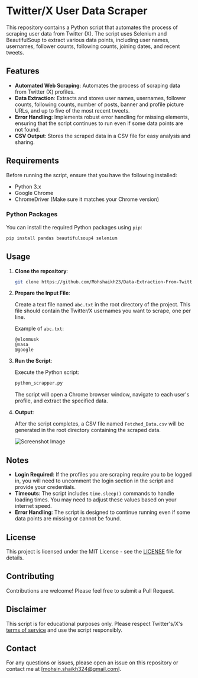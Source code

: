 # Twitter/X User Data Scraper

This repository contains a Python script that automates the process of scraping user data from Twitter (X). The script uses Selenium and BeautifulSoup to extract various data points, including user names, usernames, follower counts, following counts, joining dates, and recent tweets.

## Features

- **Automated Web Scraping**: Automates the process of scraping data from Twitter (X) profiles.
- **Data Extraction**: Extracts and stores user names, usernames, follower counts, following counts, number of posts, banner and profile picture URLs, and up to five of the most recent tweets.
- **Error Handling**: Implements robust error handling for missing elements, ensuring that the script continues to run even if some data points are not found.
- **CSV Output**: Stores the scraped data in a CSV file for easy analysis and sharing.

## Requirements

Before running the script, ensure that you have the following installed:

- Python 3.x
- Google Chrome
- ChromeDriver (Make sure it matches your Chrome version)

### Python Packages

You can install the required Python packages using `pip`:

```bash
pip install pandas beautifulsoup4 selenium
```

## Usage

1. **Clone the repository**:

   ```bash
   git clone https://github.com/Mohshaikh23/Data-Extraction-From-Twitter.git
   ```

2. **Prepare the Input File**:

   Create a text file named `abc.txt` in the root directory of the project. This file should contain the Twitter/X usernames you want to scrape, one per line.

   Example of `abc.txt`:

   ```
   @elonmusk
   @nasa
   @google
   ```

3. **Run the Script**:

   Execute the Python script:

   ```bash
   python_scrapper.py
   ```

   The script will open a Chrome browser window, navigate to each user's profile, and extract the specified data.

4. **Output**:

   After the script completes, a CSV file named `Fetched_Data.csv` will be generated in the root directory containing the scraped data.

   ![Screenshot Image]("ss.png")

## Notes

- **Login Required**: If the profiles you are scraping require you to be logged in, you will need to uncomment the login section in the script and provide your credentials.
- **Timeouts**: The script includes `time.sleep()` commands to handle loading times. You may need to adjust these values based on your internet speed.
- **Error Handling**: The script is designed to continue running even if some data points are missing or cannot be found.

## License

This project is licensed under the MIT License - see the [LICENSE](LICENSE) file for details.

## Contributing

Contributions are welcome! Please feel free to submit a Pull Request.

## Disclaimer

This script is for educational purposes only. Please respect Twitter's/X's [terms of service](https://help.twitter.com/en/rules-and-policies/twitter-rules) and use the script responsibly.

## Contact

For any questions or issues, please open an issue on this repository or contact me at [mohsin.shaikh324@gmail.com].
